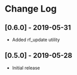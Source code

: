# Change Log

## [0.6.0] - 2019-05-31
- Added rf_update utility

## [0.5.0] - 2019-05-28
- Initial release
